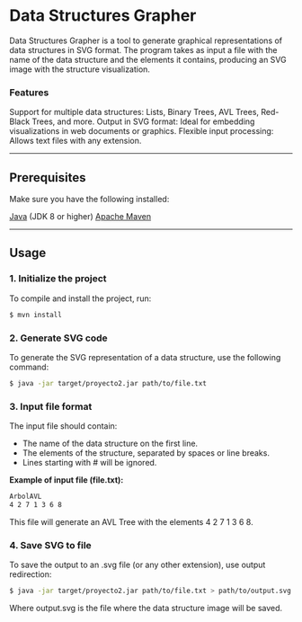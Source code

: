 # Data Structures Grapher

Data Structures Grapher is a tool to generate graphical representations of data structures in SVG format. The program takes as input a file with the name of the data structure and the elements it contains, producing an SVG image with the structure visualization.

### Features

Support for multiple data structures: Lists, Binary Trees, AVL Trees, Red-Black Trees, and more.
Output in SVG format: Ideal for embedding visualizations in web documents or graphics.
Flexible input processing: Allows text files with any extension.

---

## Prerequisites

Make sure you have the following installed:

[Java](https://www.java.com/) (JDK 8 or higher)
[Apache Maven](https://maven.apache.org/)

---

## Usage

### 1. Initialize the project

To compile and install the project, run:

```bash
$ mvn install
```

### 2. Generate SVG code 
To generate the SVG representation of a data structure, use the following command:

```bash
$ java -jar target/proyecto2.jar path/to/file.txt
```
### 3. Input file format
The input file should contain:

- The name of the data structure on the first line.
- The elements of the structure, separated by spaces or line breaks.
- Lines starting with # will be ignored.

**Example of input file (file.txt):**

```bash
ArbolAVL
4 2 7 1 3 6 8
```
This file will generate an AVL Tree with the elements 4 2 7 1 3 6 8.

### 4. Save SVG to file
To save the output to an .svg file (or any other extension), use output redirection:
```bash
$ java -jar target/proyecto2.jar path/to/file.txt > path/to/output.svg
```
Where output.svg is the file where the data structure image will be saved.









